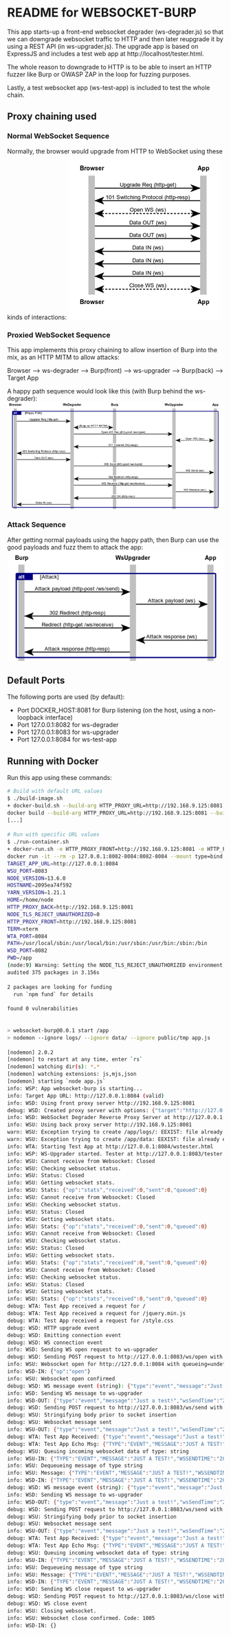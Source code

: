 # README for WEBSOCKET-BURP

This app starts-up a front-end websocket degrader (ws-degrader.js) so that we can downgrade websocket traffic to HTTP and then later reupgrade it by using a REST API (in ws-upgrader.js). The upgrade app is based on ExpressJS and includes a test web app at http://localhost/tester.html.

The whole reason to downgrade to HTTP is to be able to insert an HTTP fuzzer
like Burp or OWASP ZAP in the loop for fuzzing purposes.

Lastly, a test websocket app (ws-test-app) is included to test the whole chain.

## Proxy chaining used

### Normal WebSocket Sequence

Normally, the browser would upgrade from HTTP to WebSocket using these kinds of interactions:
![Normal Websocket Sequence](doc/normal-ws-sequence.png)

### Proxied WebSocket Sequence

This app implements this proxy chaining to allow insertion of Burp into the mix, as an HTTP MITM to allow attacks:

Browser --> ws-degrader --> Burp(front) --> ws-upgrader --> Burp(back) --> Target App

A happy path sequence would look like this (with Burp behind the ws-degrader):
![Websocket Attack Sequence](doc/proxied-ws-seq-happypath.png)

### Attack Sequence

After getting normal payloads using the happy path, then Burp can use the good payloads and fuzz them to attack the app:
![Websocket Attack Sequence](doc/proxied-ws-seq-attack.png)

## Default Ports

The following ports are used (by default):

-   Port DOCKER_HOST:8081 for Burp listening (on the host, using a non-loopback interface)
-   Port 127.0.0.1:8082 for ws-degrader
-   Port 127.0.0.1:8083 for ws-upgrader
-   Port 127.0.0.1:8084 for ws-test-app

## Running with Docker

Run this app using these commands:

```bash
# Build with default URL values
$ ./build-image.sh
+ docker-build.sh --build-arg HTTP_PROXY_URL=http://192.168.9.125:8081 --build-arg TARGET_APP_URL=http://127.0.0.1:8084
docker build --build-arg HTTP_PROXY_URL=http://192.168.9.125:8081 --build-arg TARGET_APP_URL=http://127.0.0.1:8084 -t websocket-burp .
[...]

# Run with specific URL values
$ ./run-container.sh
+ docker-run.sh -e HTTP_PROXY_FRONT=http://192.168.9.125:8081 -e HTTP_PROXY_BACK=http://192.168.9.125:8081 -e NODE_TLS_REJECT_UNAUTHORIZED=0 -e TARGET_APP_URL=http://127.0.0.1:8084
docker run -it --rm -p 127.0.0.1:8082-8084:8082-8084 --mount type=bind,source="$PWD",target=/app -e HTTP_PROXY_FRONT=http://192.168.9.125:8081 -e HTTP_PROXY_BACK=http://192.168.9.125:8081 -e NODE_TLS_REJECT_UNAUTHORIZED=0 -e TARGET_APP_URL=http://127.0.0.1:8084 --name websocket-burp websocket-burp
TARGET_APP_URL=http://127.0.0.1:8084
WSU_PORT=8083
NODE_VERSION=13.6.0
HOSTNAME=2095ea74f592
YARN_VERSION=1.21.1
HOME=/home/node
HTTP_PROXY_BACK=http://192.168.9.125:8081
NODE_TLS_REJECT_UNAUTHORIZED=0
HTTP_PROXY_FRONT=http://192.168.9.125:8081
TERM=xterm
WTA_PORT=8084
PATH=/usr/local/sbin:/usr/local/bin:/usr/sbin:/usr/bin:/sbin:/bin
WSD_PORT=8082
PWD=/app
(node:9) Warning: Setting the NODE_TLS_REJECT_UNAUTHORIZED environment variable to '0' makes TLS connections and HTTPS requests insecure by disabling certificate verification.
audited 375 packages in 3.156s

2 packages are looking for funding
  run `npm fund` for details

found 0 vulnerabilities


> websocket-burp@0.0.1 start /app
> nodemon --ignore logs/ --ignore data/ --ignore public/tmp app.js

[nodemon] 2.0.2
[nodemon] to restart at any time, enter `rs`
[nodemon] watching dir(s): *.*
[nodemon] watching extensions: js,mjs,json
[nodemon] starting `node app.js`
info: WSP: App websocket-burp is starting...
info: Target App URL: http://127.0.0.1:8084 (valid)
info: WSD: Using front proxy server http://192.168.9.125:8081
debug: WSD: Created proxy server with options: {"target":"http://127.0.0.1:8084","agent":{"secureProxy":false,"proxy":{"protocol":"http:","slashes":true,"auth":null,"host":"192.168.9.125","port":8081,"hostname":"192.168.9.125","hash":null,"search":null,"query":null,"href":"http://192.168.9.125:8081/"}},"prependPath":true}
info: WSD: WebSocket Degrader Reverse Proxy Server at http://127.0.0.1:8082 fronting the target app at http://127.0.0.1:8084
info: WSU: Using back proxy server http://192.168.9.125:8081
warn: WSU: Exception trying to create /app/logs/: EEXIST: file already exists, mkdir '/app/logs/'
warn: WSU: Exception trying to create /app/data: EEXIST: file already exists, mkdir '/app/data'
info: WTA: Starting Test App at http://127.0.0.1:8084/wstester.html
info: WSP: WS-Upgrader started. Tester at http://127.0.0.1:8083/tester.html
info: WSU: Cannot receive from Websocket: Closed
info: WSU: Checking websocket status.
info: WSU: Status: Closed
info: WSU: Getting websocket stats.
info: WSU: Stats: {"op":"stats","received":0,"sent":0,"queued":0}
info: WSU: Cannot receive from Websocket: Closed
info: WSU: Checking websocket status.
info: WSU: Status: Closed
info: WSU: Getting websocket stats.
info: WSU: Stats: {"op":"stats","received":0,"sent":0,"queued":0}
info: WSU: Cannot receive from Websocket: Closed
info: WSU: Checking websocket status.
info: WSU: Status: Closed
info: WSU: Getting websocket stats.
info: WSU: Stats: {"op":"stats","received":0,"sent":0,"queued":0}
info: WSU: Cannot receive from Websocket: Closed
info: WSU: Checking websocket status.
info: WSU: Status: Closed
info: WSU: Getting websocket stats.
info: WSU: Stats: {"op":"stats","received":0,"sent":0,"queued":0}
debug: WTA: Test App received a request for /
debug: WTA: Test App received a request for /jquery.min.js
debug: WTA: Test App received a request for /style.css
debug: WSD: HTTP upgrade event
debug: WSD: Emitting connection event
debug: WSD: WS connection event
info: WSD: Sending WS open request to ws-upgrader
debug: WSD: Sending POST request to http://127.0.0.1:8083/ws/open with body {"url":"http://127.0.0.1:8084"}
info: WSU: Websocket open for http://127.0.0.1:8084 with queueing=undefined
info: WSD-IN: {"op":"open"}
info: WSU: Websocket open confirmed
debug: WSD: WS message event (string): {"type":"event","message":"Just a test!","wsSendTime":"2020-01-20T20:51:02.899Z"}
info: WSD: Sending WS message to ws-upgrader
info: WSD-OUT: {"type":"event","message":"Just a test!","wsSendTime":"2020-01-20T20:51:02.899Z"}
debug: WSD: Sending POST request to http://127.0.0.1:8083/ws/send with body {"type":"event","message":"Just a test!","wsSendTime":"2020-01-20T20:51:02.899Z"}
debug: WSU: Stringifying body prior to socket insertion
debug: WSU: Websocket message sent
info: WSU-OUT: {"type":"event","message":"Just a test!","wsSendTime":"2020-01-20T20:51:02.899Z"}
debug: WTA: Test App Received: {"type":"event","message":"Just a test!","wsSendTime":"2020-01-20T20:51:02.899Z"}
debug: WTA: Test App Echo Msg: {"TYPE":"EVENT","MESSAGE":"JUST A TEST!","WSSENDTIME":"2020-01-20T20:51:02.899Z"}
debug: WSU: Queuing incoming websocket data of type: string
info: WSU-IN: {"TYPE":"EVENT","MESSAGE":"JUST A TEST!","WSSENDTIME":"2020-01-20T20:51:02.899Z"}
info: WSU: Dequeueing message of type string
info: WSU: Message: {"TYPE":"EVENT","MESSAGE":"JUST A TEST!","WSSENDTIME":"2020-01-20T20:51:02.899Z"}
info: WSD-IN: {"TYPE":"EVENT","MESSAGE":"JUST A TEST!","WSSENDTIME":"2020-01-20T20:51:02.899Z"}
debug: WSD: WS message event (string): {"type":"event","message":"Just a test!","wsSendTime":"2020-01-20T20:51:08.159Z"}
info: WSD: Sending WS message to ws-upgrader
info: WSD-OUT: {"type":"event","message":"Just a test!","wsSendTime":"2020-01-20T20:51:08.159Z"}
debug: WSD: Sending POST request to http://127.0.0.1:8083/ws/send with body {"type":"event","message":"Just a test!","wsSendTime":"2020-01-20T20:51:08.159Z"}
debug: WSU: Stringifying body prior to socket insertion
debug: WSU: Websocket message sent
info: WSU-OUT: {"type":"event","message":"Just a test!","wsSendTime":"2020-01-20T20:51:08.159Z"}
debug: WTA: Test App Received: {"type":"event","message":"Just a test!","wsSendTime":"2020-01-20T20:51:08.159Z"}
debug: WTA: Test App Echo Msg: {"TYPE":"EVENT","MESSAGE":"JUST A TEST!","WSSENDTIME":"2020-01-20T20:51:08.159Z"}
debug: WSU: Queuing incoming websocket data of type: string
info: WSU-IN: {"TYPE":"EVENT","MESSAGE":"JUST A TEST!","WSSENDTIME":"2020-01-20T20:51:08.159Z"}
info: WSU: Dequeueing message of type string
info: WSU: Message: {"TYPE":"EVENT","MESSAGE":"JUST A TEST!","WSSENDTIME":"2020-01-20T20:51:08.159Z"}
info: WSD-IN: {"TYPE":"EVENT","MESSAGE":"JUST A TEST!","WSSENDTIME":"2020-01-20T20:51:08.159Z"}
info: WSD: Sending WS close request to ws-upgrader
debug: WSD: Sending POST request to http://127.0.0.1:8083/ws/close with body {}
debug: WSD: WS close event
info: WSU: Closing websocket.
info: WSU: Websocket close confirmed. Code: 1005
info: WSD-IN: {}
```
